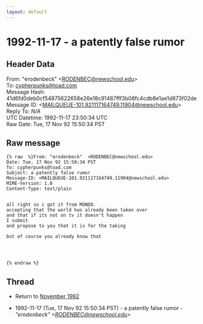 ```yaml
---
layout: default
---
```


# 1992-11-17 - a patently false rumor

## Header Data

From: "erodenbeck"  \<RODENBEC@newschool.edu\><br>
To: cypherpunks@toad.com<br>
Message Hash: 41d6fd0deb0cf54875622658e26e18c91487fff3b08fc4cdb8e1ae1d873f02de<br>
Message ID: \<MAILQUEUE-101.921117164749.11904@newschool.edu\><br>
Reply To: _N/A_<br>
UTC Datetime: 1992-11-17 23:50:34 UTC<br>
Raw Date: Tue, 17 Nov 92 15:50:34 PST<br>

## Raw message

```
{% raw  %}From: "erodenbeck"  <RODENBEC@newschool.edu>
Date: Tue, 17 Nov 92 15:50:34 PST
To: cypherpunks@toad.com
Subject: a patently false rumor
Message-ID: <MAILQUEUE-101.921117164749.11904@newschool.edu>
MIME-Version: 1.0
Content-Type: text/plain


all right so i got it from MONDO.
accepting that the world has already been taken over
and that if its not on tv it doesn't happen
I submit
and propose to you that it is for the taking

but of course you already know that




{% endraw %}
```

## Thread

+ Return to [November 1992](/years/1992/11)

+ 1992-11-17 (Tue, 17 Nov 92 15:50:34 PST) - a patently false rumor - _"erodenbeck"  \<RODENBEC@newschool.edu\>_

